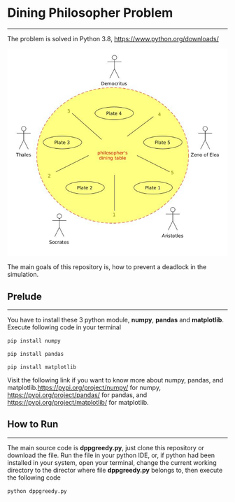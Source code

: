 # Dining Philosopher Problem
___
The problem is solved in Python 3.8, <https://www.python.org/downloads/>

![dpp](https://github.com/m-RezaFahlevi/dpproblem/blob/main/code/WhatsApp%20Image%202021-04-03%20at%204.24.51%20AM.jpeg)

The main goals of this repository is, how to prevent a deadlock in the simulation.

## Prelude
---
You have to install these 3 python module, **numpy**, **pandas** and **matplotlib**. Execute following code in your terminal

```
pip install numpy
```

```
pip install pandas
```
```
pip install matplotlib
```
Visit the following link if you want to know more about numpy, pandas, and matplotlib.<https://pypi.org/project/numpy/> for numpy, <https://pypi.org/project/pandas/> for pandas, and <https://pypi.org/project/matplotlib/> for matplotlib.

## How to Run
---
The main source code is **dppgreedy.py**, just clone this repository or download the file. Run the file in your python IDE, or, if python had been installed in your system, open your terminal, change the current working directory to the director where file **dppgreedy.py** belongs to, then execute the following code
```
python dppgreedy.py
```
